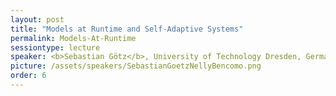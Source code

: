 ```yaml
---
layout: post
title: "Models at Runtime and Self-Adaptive Systems"
permalink: Models-At-Runtime
sessiontype: lecture
speaker: <b>Sebastian Götz</b>, University of Technology Dresden, Germany and <b>Nelly Bencomo</b>, Durham University, UK
picture: /assets/speakers/SebastianGoetzNellyBencomo.png
order: 6
---
```


